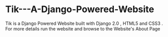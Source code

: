 # Tik---A-Django-Powered-Website
Tik is a Django Powered Website built with Django 2.0 , HTML5 and CSS3 . For more details run the website and browse to the Website's About Page
